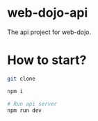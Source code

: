 # web-dojo-api

The api project for web-dojo.

# How to start?

```bash
git clone 

npm i

# Run api server
npm run dev
```